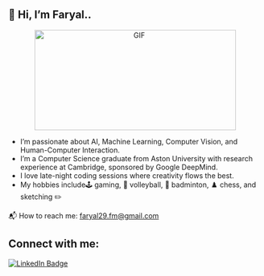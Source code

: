 ## 🎨 Hi, I’m Faryal..


<p align="center">
  <img src="![WhatsApp Video 2025-02-06 at 14 32 21_a3584f96](https://github.com/user-attachments/assets/c46c54b8-f698-4359-a45c-438f98e133a5)
" width="400" height="200" alt="GIF" />
</p>


 
- I’m passionate about AI, Machine Learning, Computer Vision, and Human-Computer Interaction.  
- I’m a Computer Science graduate from Aston University with research experience at Cambridge, sponsored by Google DeepMind.  
- I love late-night coding sessions where creativity flows the best.  
- My hobbies include🕹️ gaming, 🏐 volleyball, 🏸 badminton, ♟️ chess, and sketching ✏️

📬 How to reach me: faryal29.fm@gmail.com

## Connect with me:
<p align="left">
  <a href="https://www.linkedin.com/in/faryal-mansoor-801b4b254/?originalSubdomain=uk" target="_blank">
    <img src="https://img.shields.io/badge/LinkedIn-0077B5?style=for-the-badge&logo=linkedin&logoColor=white" alt="LinkedIn Badge"/>
  </a>
</p>


